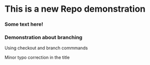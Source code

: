 # This is a new Repo demonstration

### Some text here!

### Demonstration about branching

Using checkout and branch commmands

Minor typo correction in the title
